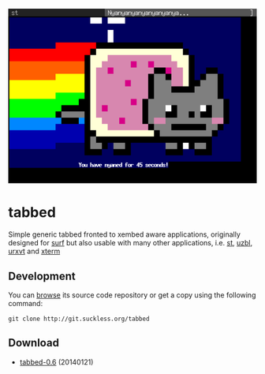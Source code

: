 ![tabbed running nyancat](tabbed.png)

tabbed
======
Simple generic tabbed fronted to xembed aware applications, originally designed
for [surf](http://surf.suckless.org) but also usable with many other
applications, i.e. [st](http://st.suckless.org), [uzbl](http://uzbl.org),
[urxvt](http://software.schmorp.de/pkg/rxvt-unicode.html) and
[xterm](http://invisible-island.net/xterm/)

Development
-----------
You can [browse](http://git.suckless.org/tabbed) its source code repository
or get a copy using the following command:

	git clone http://git.suckless.org/tabbed

Download
--------
* [tabbed-0.6](http://dl.suckless.org/tools/tabbed-0.6.tar.gz) (20140121)

